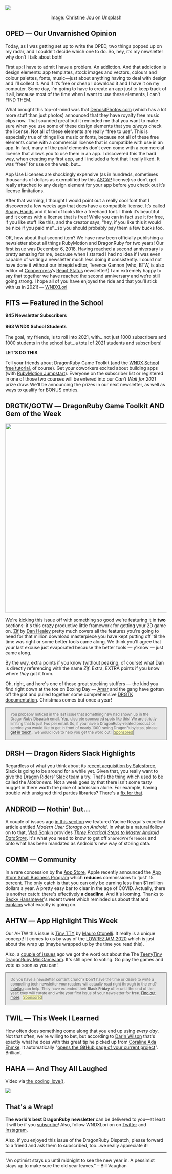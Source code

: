 <div style="display:none;font−size:0;line−height:0;max−height:0;mso−hide:all">DRD073: It's our second anniversary and we're celebrating!</div>

![](https://dragonrubydispatch.com/assets/images/christine-jou-6PPQDX2liKE-unsplash-590x338px.png)

<div style="text-size: small; text-align: center">image: <a href="https://unsplash.com/@chriskjou?utm_source=unsplash&amp;utm_medium=referral&amp;utm_content=creditCopyText">Christine Jou</a> on <a href="https://unsplash.com/s/photos/celebration?utm_source=unsplash&amp;utm_medium=referral&amp;utm_content=creditCopyText">Unsplash</a></div>

## OPED ― Our Unvarnished Opinion

Today, as I was getting set up to write the OPED, two things popped up on my radar, and I couldn’t decide which one to do. So, hey, it’s my newsletter why don’t I talk about both!

First up: I have to admit I have a problem. An addiction. And that addiction is design elements: app templates, stock images and vectors, colours and colour palettes, fonts, music―just about anything having to deal with design and I’ll collect it. And if it’s free or cheap I download it and I have it on my computer. Some day, I’m going to have to create an app just to keep track of it all, because most of the time when I want to use these elements, I can’t FIND THEM.

What brought this top-of-mind was that [DepositPhotos.com](/s/Ddd2Ad) (which has a lot more stuff than just photos) announced that they have royalty free music clips now. That sounded great but it reminded me that you want to make sure when you use some of these design elements that you *always* check the license. Not all of these elements are really “free to use”. This is especially true of things like music or fonts, because not all of these free elements come with a commercial license that is compatible with use in an app. In fact, many of the *paid* elements don’t even come with a commercial license that allows you to use them in an app. I discovered this the hard way, when creating my first app, and I included a font that I really liked. It was “free” for use on the web, but...

App Use Licenses are shockingly expensive (as in hundreds, sometimes thousands of dollars as exemplified by this [ASCAP](/s/h55055) license) so don’t get really attached to any design element for your app before you check out it’s license limitations.

After that warning, I thought I would point out a really cool font that I discovered a few weeks ago that does have a compatible license. It’s called [Soapy Hands](/s/LTLLTT) and it kind of looks like a freehand font. I think it’s beautiful and it comes with a license that is free! While you can in fact use it for free, if you like stuff like this, and the creator says, “hey, if you like this it would be nice if you paid me”...so you should probably pay them a few bucks too.

OK, how about that second item? We have now been officially publishing a newsletter about all things RubyMotion and DragonRuby for two years! Our first issue was December 6, 2018. Having reached a second anniversary is pretty amazing for me, because when I started I had no idea if I was even capable of writing a newsletter much less doing it consistently. I could not have done it without our intrepid editor, Terence Gannon (who, BTW, is also editor of [Cooperpress](/s/C22tqt)’s [React Status](/s/1W119t) newsletter!) I am extremely happy to say that together we have reached the second anniversary and we’re still going strong. I hope all of you have enjoyed the ride and that you’ll stick with us in 2021! ― [WNDXLori](/s/6sU6lU)

## FITS ― Featured in the School

**945 Newsletter Subscribers**
<br/>
<br/>
**963 WNDX School Students**
<br/>
<br/>
The goal, my friends, is to roll into 2021, with...not just 1000 subscribers and 1000 students in the school but...a total of 2021  students and subscribers!

**LET'S DO THIS**.

Tell your friends about DragonRuby Game Toolkit (and the [WNDX School free tutorial](/s/EzbEEE), of course). Get your coworkers excited about building apps (with [RubyMotion Jumpstart](/s/1zi1N1)). Everyone on the subscriber list or registered in one of those two courses will be entered into our *Can't Wait for 2021* prize draw. We'll be announcing the prizes in our next newsletter, as well as ways to qualify for BONUS entries.

## DRGTK/GOTW ― DragonRuby Game Toolkit AND Gem of the Week

<img style="width: 590px" src="https://dragonrubydispatch.com/assets/images/dan-healey-zif-full-demo.gif" />

We're kicking this issue off with something so good we're featuring it in **two** sections: it's this crazy productive little framework for getting your 2D game on. [Zif](/s/4RlR4D) by [Dan Healey](/s/bjXT0T) pretty much covers all the features you're going to need for that million download masterpiece you have kept putting off 'til the time was right or some better tools came along. We think you'll agree that your last excuse just evaporated because the better tools ― y'know ― just came along.

By the way, extra points if you know (without peaking, of course) what Dan is directly referencing with the name *Zif*. Extra, EXTRA points if you know where *they* got it from.

Oh, right, and here's one of those great stocking stuffers ― the kind you find right down at the toe on Boxing Day ― [Amar](/s/v5w59v) and the gang have gotten off the pot and pulled together some comprehensive [DRGTK documentation](/s/T2UUT2). Christmas comes but once a year! 

<div style="background: #E6E6E6; padding: 15px; border-style: solid; border-width: 1px; border-color: #666666; margin-bottom: 15px"><span style="color: #666666; font-size: smaller;">You probably noticed in the last issue that something new had shown up in the DragonRuby Dispatch email. Yep, discrete sponsored spots like this! We are strictly limiting that to just two per email. So, if you have a DragonRuby-related product or service you would like to get in front of nearly 1000 raving DragonRubyistas, please <a href="mailto:lori@wndx.com">get in touch</a>...we would love to help you get the word out!&nbsp;&nbsp;<span style="background-color: #FFFFBB; border-style: solid; border-width: 1px; border-color: #666666">Sponsored</span></span></div>

## DRSH ― Dragon Riders Slack Highlights

Regardless of what you think about its [recent acquisition by Salesforce](/s/PP98D9), Slack is going to be around for a while yet. Given that, you really want to give the [Dragon Riders' Slack](/s/2225O5) team a try. That's the thing which used to be called the <em>Motioneers</em>. Not a week goes by that there isn't some tasty nugget in there worth the price of admission alone. For example, having trouble with unsigned third parties libraries? There's a [fix for that](/s/9s900s).

## ANDROID ― Nothin' But...

A couple of issues ago [in this section](/s/KC5Kia) we featured Yacine Rezgui's excellent article entitled _Modern User Storage on Android_. In what is a natural follow on to that, [Vlad Sonkin](/s/1kkS1S) provides _[Three Practical Steps to Master Android DataStore](/s/T7oPT2)_. It's what you need to know to get off <code>SharedPreferences</code> and onto what has been mandated as Android's new way of storing data.

## COMM ― Community

In a rare concession by the [App Store](/s/nNnNFF), Apple recently announced the [App Store Small Business Program](/s/y8Ly11) which **reduces** commissions to 'just' 15 percent. The only catch is that you can only be earning less than $1 million dollars a year. A pretty easy bar to clear in the age of COVID. Actually, there is another catch: there's effectively **a deadline**. And it's looming. Thanks to [Becky Hansmeyer](/s/9SK9sS)'s recent tweet which reminded us about that and [explains](/s/GIGGsw) what exactly is going on. 

## AHTW ― App Highlight This Week

Our AHTW this issue is [Tiny TTY](/s/oi3o2i) by [Mauro Otonelli](/s/52aa5o). It really is a unique concept! It comes to us by way of the [LOWREZJAM 2020](/s/9xVVQ5) which is just about the wrap up (maybe wrapped up by the time you read this).

Also, a [couple of issues](/s/Q8bww8) ago we got the word out about the The [TeenyTiny DragonRuby MiniGameJam](/s/3w3Kiw). It's still open to voting. Go play the games and vote as soon as you can!

<div style="background: #E6E6E6; padding: 15px; border-style: solid; border-width: 1px; border-color: #666666; margin-bottom: 15px"><span style="color: #666666; font-size: smaller;">Do you have a newsletter content crunch? Don't have the time or desire to write a compelling tech newsletter your readers will actually read right through to the end? <a href="/s/N9vo99">Intellog</a> can help. They have extended their <b>Black Friday</b> offer until the end of the year: they will curate and write your first issue of your newsletter for <b>free</b>. <a href="/s/89tbtt">Find out more</a>.&nbsp;&nbsp;<span style="background-color: #FFFFBB; border-style: solid; border-width: 1px; border-color: #666666">Sponsored</span></span></div>

## TWIL ― This Week I Learned

How often does something come along that you end up using _every day_. Not that often, we're willing to bet, but according to [Darin Wilson](/s/1QOQnl) that's exactly what he does with this great tip he picked up from [Coraline Ada Ehmke](/s/N55NlQ). It automatically "[opens the GitHub page of your current project](/s/3AbD63)". Brilliant.

## HAHA ― And They All Laughed

Video via [the&lowbar;coding&lowbar;love()](/s/b899b9).

<span> 
 <a href="/s/6aQII6" target="_blank">
 <img src="https://dragonrubydispatch.com/assets/images/bring-the-intern-590x338px.png" />
 </a>
</span>

## That's a Wrap!

**The world's best DragonRuby newsletter** can be delivered to you—at least it will be if you [subscribe](/s/G8rrGG)! Also, follow WNDXLori on on [Twitter](/s/f0Mfa8) and [Instagram](/s/X2bP0X).

Also, if you enjoyed this issue of the DragonRuby Dispatch, please forward to a friend and ask them to subscribed, too...we really appreciate it!

---------------------------------------

"An optimist stays up until midnight to see the new year in. A pessimist stays up to make sure the old year leaves." – Bill Vaughan